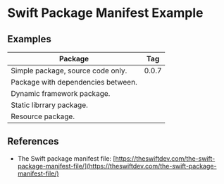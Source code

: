 # Swift Package Manifest Example

## Examples

| Package                            | Tag   |
| ---------------------------------- | ----- |
| Simple package, source code only.  | 0.0.7 |
| Package with dependencies between. |       |
| Dynamic framework package.         |       |
| Static librrary package.           |       |
| Resource package.                  |       |

## References

- The Swift package manifest file: [https://theswiftdev.com/the-swift-package-manifest-file/](https://theswiftdev.com/the-swift-package-manifest-file/)

